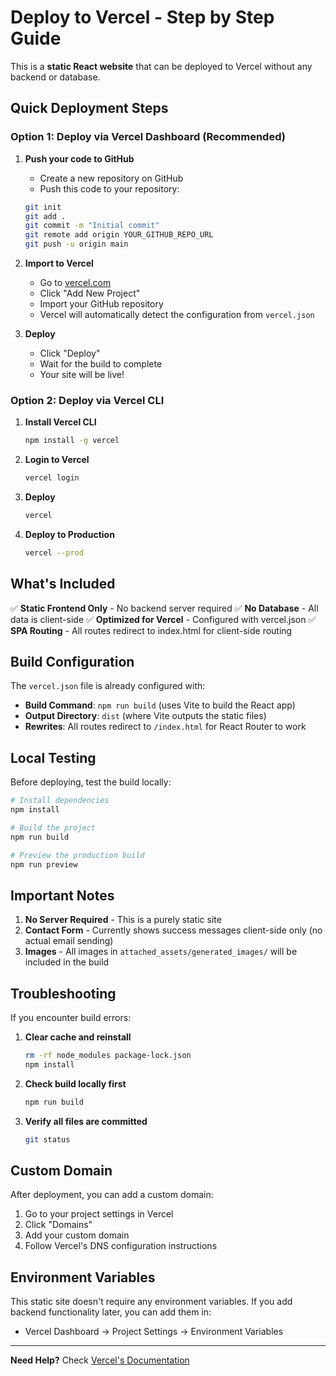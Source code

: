 # Deploy to Vercel - Step by Step Guide

This is a **static React website** that can be deployed to Vercel without any backend or database.

## Quick Deployment Steps

### Option 1: Deploy via Vercel Dashboard (Recommended)

1. **Push your code to GitHub**
   - Create a new repository on GitHub
   - Push this code to your repository:
   ```bash
   git init
   git add .
   git commit -m "Initial commit"
   git remote add origin YOUR_GITHUB_REPO_URL
   git push -u origin main
   ```

2. **Import to Vercel**
   - Go to [vercel.com](https://vercel.com)
   - Click "Add New Project"
   - Import your GitHub repository
   - Vercel will automatically detect the configuration from `vercel.json`

3. **Deploy**
   - Click "Deploy"
   - Wait for the build to complete
   - Your site will be live!

### Option 2: Deploy via Vercel CLI

1. **Install Vercel CLI**
   ```bash
   npm install -g vercel
   ```

2. **Login to Vercel**
   ```bash
   vercel login
   ```

3. **Deploy**
   ```bash
   vercel
   ```

4. **Deploy to Production**
   ```bash
   vercel --prod
   ```

## What's Included

✅ **Static Frontend Only** - No backend server required
✅ **No Database** - All data is client-side
✅ **Optimized for Vercel** - Configured with vercel.json
✅ **SPA Routing** - All routes redirect to index.html for client-side routing

## Build Configuration

The `vercel.json` file is already configured with:
- **Build Command**: `npm run build` (uses Vite to build the React app)
- **Output Directory**: `dist` (where Vite outputs the static files)
- **Rewrites**: All routes redirect to `/index.html` for React Router to work

## Local Testing

Before deploying, test the build locally:

```bash
# Install dependencies
npm install

# Build the project
npm run build

# Preview the production build
npm run preview
```

## Important Notes

1. **No Server Required** - This is a purely static site
2. **Contact Form** - Currently shows success messages client-side only (no actual email sending)
3. **Images** - All images in `attached_assets/generated_images/` will be included in the build

## Troubleshooting

If you encounter build errors:

1. **Clear cache and reinstall**
   ```bash
   rm -rf node_modules package-lock.json
   npm install
   ```

2. **Check build locally first**
   ```bash
   npm run build
   ```

3. **Verify all files are committed**
   ```bash
   git status
   ```

## Custom Domain

After deployment, you can add a custom domain:
1. Go to your project settings in Vercel
2. Click "Domains"
3. Add your custom domain
4. Follow Vercel's DNS configuration instructions

## Environment Variables

This static site doesn't require any environment variables. If you add backend functionality later, you can add them in:
- Vercel Dashboard → Project Settings → Environment Variables

---

**Need Help?** Check [Vercel's Documentation](https://vercel.com/docs)
